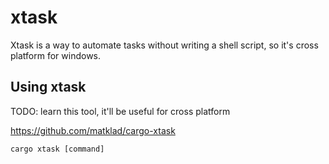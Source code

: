 # xtask
Xtask is a way to automate tasks without writing a shell script, so it's cross platform for windows.

## Using xtask
TODO: learn this tool, it'll be useful for cross platform 

https://github.com/matklad/cargo-xtask

`cargo xtask [command]`
